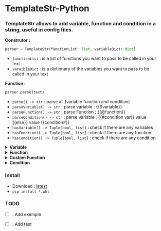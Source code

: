 # TemplateStr-Python

### TemplateStr allows to add variable, function and condition in a string, useful in config files.

<strong>Construtor : </strong>

```python
parser = TemplateStr(functionList: list, variableDict: dict)
```

- `functionList` : is a list of functions you want to pass to be called in your text
- `varaibleDict` : is a dictionary of the variables you want to pass to be called in your text

<strong>Function : </strong>

```python
parser.parse(text)
```

- `parse() -> str` : parse all (variable function and condition)
- `parseVariable() -> str` : parse variable ; {{$variable}}
- `parseFunction() -> str` : parse Function ; {{@function}}
- `parseCondition() -> str` : parse variable ; {{#condition var}} value {{else}} value {{condition#}}
- `hasVariable() -> Tuple[bool, list]` : check if there are any variables
- `hasFunction() -> Tuple[bool, list]` : check if there are any function
- `hasCondition() -> Tuple[bool, list]` : check if there are any condition

<details>
<summary><strong>Variable</strong></summary>

The syntax of the variables is like if : `{{$variable}}`


```python
from tempStr import TemplateStr

varDict = {'variable':'yes'}

text = 'are you a variable : {{$variable}}'

parser = TemplateStr(variableDict=varDict)

print(parser.parse(text))
```

```python
variable = 'yes'

print('are you a variable : ' + variable)
```

The two codes will return

```text
are you a variable : yes
```

</details>

<details>
<summary><strong>Function</strong></summary>

The syntax of the function is like if : `{{@function variable}}`

list of basic functions : 
- `{{@uppercase variable}}`
- `{{@uppercaseFirst variable}}`
- `{{@lowercase variable}}`
- `{{@casefold variable}}`
- `{{@swapcase variable}}`
- `{{@time}}`
- `{{@date}}`
- `{{@dateTime}}`

```python
from tempStr import TemplateStr

varDict = {'variable':'no'}

text = 'are you a variable : {{@uppercase variable}}'

parser = TemplateStr(variableDict=varDict)

print(parser.parse(text))
```

```python
variable = 'no'

print('are you a variable : ' + variable.upper())
```

The two codes will return

```text
are you a variable : NO
```
</details>

<details>
<summary><strong>Custom Function</strong></summary>

The syntax of the custom function is like if : `{{@customFunction param1 param2}}`

parameters to be passed in a list

param type:
| format                       | type    | description                                                       | return                 |
|------------------------------|---------|-------------------------------------------------------------------|------------------------|
| keyVariable                  | `*`     | is the key of the value in the dictionary pass to the constructor | value of `keyVariable` |
| \<b:True>                    | `bool`  |                                                                   | True                   |
| \<i:123>                     | `int`   |                                                                   | 123                    |
| \<i:123.4>                   | `float` |                                                                   | 123.4                  |
| "text" or 'text' or \`text\` | `str`   |                                                                   | text                   |


the custom function must necessarily return a str

```python
from tempStr import TemplateStr

def customFunc(list: list) -> str:
    return list[0].replace('no', 'maybe')

text = 'are you a variable : {{@customFunc "no"}}'

parser = TemplateStr(functionList=[customFunc])

print(parser.parse(text))
```
Return

```text
are you a variable : maybe
```

</details>

<details>
<summary><strong>Condition</strong></summary>

The syntax of the condition is like if : `{{#test variable}} value1 {{else}} value2 {{test#}}`

`#test` is the str that will be compared with the value of the `variable`

```python
from tempStr import TemplateStr

varDict = {'variable':'no'}

text = 'are you a variable : {{#test variable}} yes {{else}} no {{test#}}'

parser = TemplateStr(variableDict=varDict)

print(parser.parse(text))
```
```python
variable = 'no'

if 'test' == variable:
    text = 'yes'
else:
    text = 'no'
print('are you a variable : ' + text)
```

The two codes will return

```text
are you a variable : no
```

</details>

### Install

- Download : [latest](https://github.com/CheeseGrinder/TemplateStr-Python/releases/latest)
- `pip install *.whl`

### TODO

- [ ] : Add exemple
- [ ] : Add test

 
